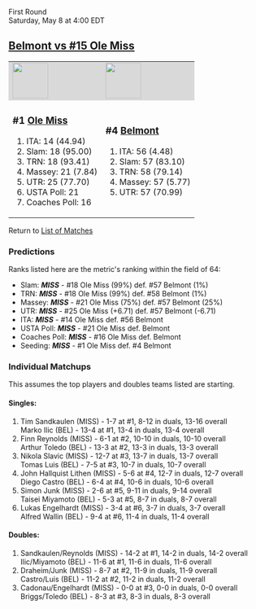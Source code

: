 First Round  
Saturday, May 8 at 4:00 EDT
## [Belmont vs #15 Ole Miss](https://www.ncaa.com/game/5833398) 

<table>  
<tr style="background-color: #d9d9d9 !important"><td><a href="../"><img src="https://www.ncaa.com/sites/default/files/images/logos/schools/o/ole-miss.70.png" width="70" height="70" /></a></td><td><a href="../"><img src="https://www.ncaa.com/sites/default/files/images/logos/schools/b/belmont.70.png" width="70" height="70" /></a></td></tr>
<tr><td>  

<h3>#1 <a href="../">Ole Miss</a></h3>  

<ol>  
<li>ITA: 14 (44.94)</li>  
<li>Slam: 18 (95.00)</li>  
<li>TRN: 18 (93.41)</li>  
<li>Massey: 21 (7.84)</li>  
<li>UTR: 25 (77.70)</li>  
<li>USTA Poll: 21</li>  
<li>Coaches Poll: 16</li>  
</ol>  

</td><td>  

<h3>#4 <a href="../">Belmont</a></h3>  

<ol>  
<li>ITA: 56 (4.48)</li>  
<li>Slam: 57 (83.10)</li>  
<li>TRN: 58 (79.14)</li>  
<li>Massey: 57 (5.77)</li>  
<li>UTR: 57 (70.99)</li>  
</ol>  

</td></tr></table>  

Return to [List of Matches](../index.md)  

### Predictions  

Ranks listed here are the metric's ranking within the field of 64:  
- Slam: ***MISS*** - #18 Ole Miss (99%) def. #57 Belmont (1%)  
- TRN: ***MISS*** - #18 Ole Miss (99%) def. #58 Belmont (1%)  
- Massey: ***MISS*** - #21 Ole Miss (75%) def. #57 Belmont (25%)  
- UTR: ***MISS*** - #25 Ole Miss (+6.71) def. #57 Belmont (-6.71)  
- ITA: ***MISS*** - #14 Ole Miss def. #56 Belmont  
- USTA Poll: ***MISS*** - #21 Ole Miss def. Belmont  
- Coaches Poll: ***MISS*** - #16 Ole Miss def. Belmont  
- Seeding: ***MISS*** - #1 Ole Miss def. #4 Belmont  

### Individual Matchups  

This assumes the top players and doubles teams listed are starting.  

#### Singles:  
1. Tim Sandkaulen (MISS) - 1-7 at #1, 8-12 in duals, 13-16 overall  
   Marko Ilic (BEL) - 13-4 at #1, 13-4 in duals, 13-4 overall
2. Finn Reynolds (MISS) - 6-1 at #2, 10-10 in duals, 10-10 overall  
   Arthur Toledo (BEL) - 13-3 at #2, 13-3 in duals, 13-3 overall
3. Nikola Slavic (MISS) - 12-7 at #3, 13-7 in duals, 13-7 overall  
   Tomas Luis (BEL) - 7-5 at #3, 10-7 in duals, 10-7 overall
4. John Hallquist Lithen (MISS) - 5-6 at #4, 12-7 in duals, 12-7 overall  
   Diego Castro (BEL) - 6-4 at #4, 10-6 in duals, 10-6 overall
5. Simon Junk (MISS) - 2-6 at #5, 9-11 in duals, 9-14 overall  
   Taisei Miyamoto (BEL) - 5-3 at #5, 8-7 in duals, 8-7 overall
6. Lukas Engelhardt (MISS) - 3-4 at #6, 3-7 in duals, 3-7 overall  
   Alfred Wallin (BEL) - 9-4 at #6, 11-4 in duals, 11-4 overall

#### Doubles:  
1. Sandkaulen/Reynolds (MISS) - 14-2 at #1, 14-2 in duals, 14-2 overall  
   Ilic/Miyamoto (BEL) - 11-6 at #1, 11-6 in duals, 11-6 overall
2. Draheim/Junk (MISS) - 8-7 at #2, 11-9 in duals, 11-9 overall  
   Castro/Luis (BEL) - 11-2 at #2, 11-2 in duals, 11-2 overall
3. Cadonau/Engelhardt (MISS) - 0-0 at #3, 0-0 in duals, 0-0 overall  
   Briggs/Toledo (BEL) - 8-3 at #3, 8-3 in duals, 8-3 overall